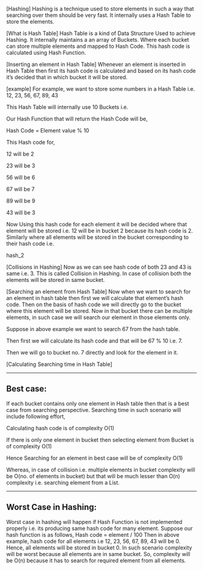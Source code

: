 [Hashing]
Hashing is a technique used to store elements in such a way that searching over them should be very fast. 
It internally uses a Hash Table to store the elements.


[What is Hash Table]
Hash Table is a kind of Data Structure Used to achieve Hashing. It internally maintains a an array of Buckets. 
Where each bucket can store multiple elements and mapped to Hash Code. 
This hash code is calculated using Hash Function.

[Inserting an element in Hash Table]
Whenever an element is inserted in Hash Table then first its hash code is calculated and based on its hash code it’s decided that in which bucket it will be stored.

[example]
For example, we want to store some numbers in a Hash Table i.e.
12, 23, 56, 67, 89, 43

This Hash Table will internally use 10 Buckets i.e.

Our Hash Function that will return the Hash Code will be,

Hash Code = Element value % 10

This Hash code for,

12 will be 2

23 will be 3

56 will be 6

67 will be 7

89 will be 9

43 will be 3

Now Using this hash code for each element it will be decided where that element will be stored i.e. 12 will be in bucket 2 because its hash code is 2. Similarly where all elements will be stored in the bucket corresponding to their hash code i.e.

hash_2

[Collisions in Hashing]
Now as we can see hash code of both 23 and 43 is same i.e. 3. This is called Collision in Hashing. In case of collision both the elements will be stored in same bucket.


[Searching an element from Hash Table]
Now when we want to search for an element in hash table then first we will calculate that element’s hash code. 
Then on the basis of hash code we will directly go to the bucket where this element will be stored. 
Now in that bucket there can be multiple elements, in such case we will search our element in those elements only.

Suppose in above example we want to search 67 from the hash table.

Then first we will calculate its hash code and that will be 67 % 10 i.e. 7.

Then we will go to bucket no. 7 directly and look for the element in it.


[Calculating Searching time in Hash Table]

--------------
Best case:
--------------
If each bucket contains only one element in Hash table then that is a best case from searching perspective. Searching time in such scenario will include following effort,

Calculating hash code is of complexity O(1)

If there is only one element in bucket then selecting element from Bucket is of complexity O(1)

Hence Searching for an element in best case will be of complexity O(1)

Whereas, in case of collision i.e. multiple elements in bucket complexity will be O(no. of elements in bucket) but that will be much lesser than O(n) complexity i.e. searching element from a List.

------------------------
Worst Case in Hashing:
------------------------
Worst case in hashing will happen if Hash Function is not implemented properly i.e. its producing same hash code for many element.
Suppose our hash function is as follows,
Hash code = element / 100
Then in above example, hash code for all elements i.e  12, 23, 56, 67, 89, 43 will be 0. 
Hence, all elements will be stored in bucket 0.
In such scenario complexity will be worst because all elements are in same bucket. 
So, complexity will be O(n) because it has to search for required element from all elements.